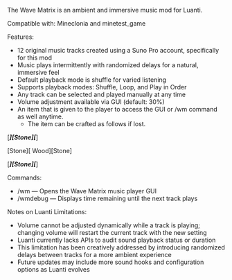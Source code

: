 The Wave Matrix is an ambient and immersive music mod for Luanti.

Compatible with: Mineclonia and minetest_game

Features:
- 12 original music tracks created using a Suno Pro account, specifically for this mod  
- Music plays intermittently with randomized delays for a natural, immersive feel  
- Default playback mode is shuffle for varied listening  
- Supports playback modes: Shuffle, Loop, and Play in Order  
- Any track can be selected and played manually at any time  
- Volume adjustment available via GUI (default: 30%)
- An item that is given to the player to access the GUI or /wm command as well anytime.
    - The item can be crafted as follows if lost.

 [_____][Stone][_____]
 
 [Stone][ Wood][Stone]
 
 [_____][Stone][_____]

Commands:
- /wm — Opens the Wave Matrix music player GUI  
- /wmdebug — Displays time remaining until the next track plays

Notes on Luanti Limitations:
- Volume cannot be adjusted dynamically while a track is playing; changing volume will restart the current track with the new setting  
- Luanti currently lacks APIs to audit sound playback status or duration  
- This limitation has been creatively addressed by introducing randomized delays between tracks for a more ambient experience  
- Future updates may include more sound hooks and configuration options as Luanti evolves

